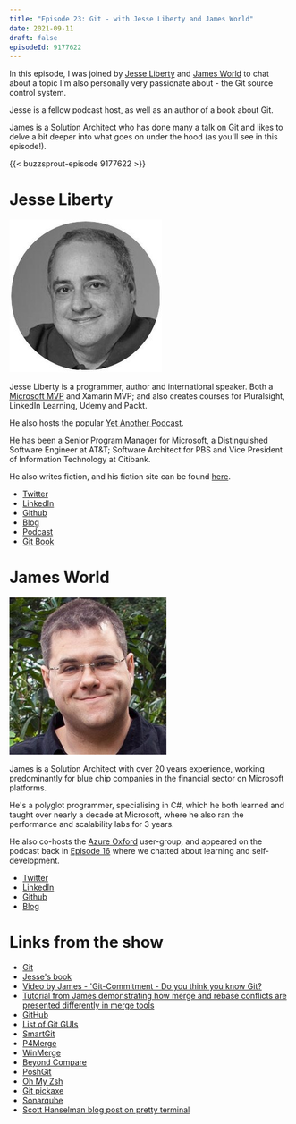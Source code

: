 ```yaml
---
title: "Episode 23: Git - with Jesse Liberty and James World"
date: 2021-09-11
draft: false
episodeId: 9177622
---
```


In this episode, I was joined by [Jesse Liberty]() and [James World]() to chat about a topic I'm also personally very passionate about - the Git source control system.

Jesse is a fellow podcast host, as well as an author of a book about Git.

James is a Solution Architect who has done many a talk on Git and likes to delve a bit deeper into what goes on under the hood (as you'll see in this episode!).

{{< buzzsprout-episode 9177622 >}}

# Jesse Liberty

![](/images/0023-Git/Jesse.jpg)

Jesse Liberty is a programmer, author and international speaker. Both a [Microsoft MVP](https://mvp.microsoft.com/en-us/mvp/Jesse%20Liberty-5000326) and Xamarin MVP; and also creates courses for Pluralsight, LinkedIn Learning, Udemy and Packt.

He also hosts the popular [Yet Another Podcast](https://jesseliberty.com/podcast/).

He has been a Senior Program Manager for Microsoft, a Distinguished Software Engineer at AT&amp;T; Software Architect for PBS and Vice President of Information Technology at Citibank.

He also writes fiction, and his fiction site can be found [here](http://jesselibertywriting.com/).

* [Twitter](https://twitter.com/JesseLiberty)
* [LinkedIn](http://www.linkedin.com/in/jesseliberty)
* [Github](https://github.com/JesseLiberty)
* [Blog](https://jesseliberty.com/)
* [Podcast](https://jesseliberty.com/podcast/)
* [Git Book](https://www.packtpub.com/product/git-for-programmers/9781801075732)

# James World

![](/images/0023-Git/James.jpg)

James is a Solution Architect with over 20 years experience, working predominantly for blue chip companies in the financial sector on Microsoft platforms.

He's a polyglot programmer, specialising in C#, which he both learned and taught over nearly a decade at Microsoft, where he also ran the performance and scalability labs for 3 years.

He also co-hosts the [Azure Oxford](https://www.meetup.com/azure-oxford/) user-group, and appeared on the podcast back in [Episode 16](/posts/0016-learningwithjamesworld/) where we chatted about learning and self-development.

* [Twitter](https://twitter.com/jamesw0rld)
* [LinkedIn](https://linkd.in/james-world)
* [Github](https://github.com/james-world)
* [Blog](http://www.zerobugbuild.com)

# Links from the show

* [Git](https://git-scm.com/)
* [Jesse's book](https://www.packtpub.com/product/git-for-programmers/9781801075732)
* [Video by James - 'Git-Commitment - Do you think you know Git?](https://www.youtube.com/watch?v=LHnjpgA_P7w)
* [Tutorial from James demonstrating how merge and rebase conflicts are presented differently in merge tools](https://github.com/james-world/merge-view)
* [GitHub](https://github.com/)
* [List of Git GUIs](https://git-scm.com/downloads/guis)
* [SmartGit](https://www.syntevo.com/smartgit/)
* [P4Merge](https://www.perforce.com/products/helix-core-apps/merge-diff-tool-p4merge)
* [WinMerge](https://winmerge.org)
* [Beyond Compare](https://www.scootersoftware.com/)
* [PoshGit](https://github.com/dahlbyk/posh-git)
* [Oh My Zsh](https://github.com/ohmyzsh/ohmyzsh)
* [Git pickaxe](http://www.philandstuff.com/2014/02/09/git-pickaxe.html)
* [Sonarqube](https://www.sonarqube.org/)
* [Scott Hanselman blog post on pretty terminal](https://www.hanselman.com/blog/how-to-make-a-pretty-prompt-in-windows-terminal-with-powerline-nerd-fonts-cascadia-code-wsl-and-ohmyposh)